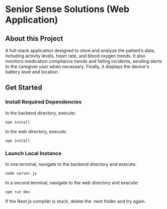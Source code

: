 # Senior Sense Solutions (Web Application)

## About this Project

A full-stack application designed to store and analyze the patient’s data, including activity levels, heart rate, and blood oxygen trends. It also monitors medication compliance trends and falling incidents, sending alerts to the caregiver user when necessary. Finally, it displays the device's battery level and location.



## Get Started

### Install Required Dependencies

In the backend directory, execute:

```
npm install
```

In the web directory, execute:

```
npm install
```

### Launch Local Instance

In one terminal, navigate to the backend directory and execute:

```
node server.js
```

In a second terminal, navigate to the web directory and execute:

```
npm run dev
```

If the Next.js compiler is stuck, delete the .next folder and try again.